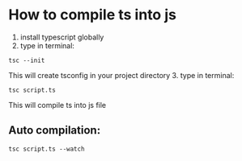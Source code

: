 # How to compile ts into js 

1. install typescript globally
2. type in terminal:
```
tsc --init
```
This will create tsconfig in your project directory
3. type in terminal:
```
tsc script.ts
```
This will compile ts into js file

## Auto compilation:
```
tsc script.ts --watch
```
